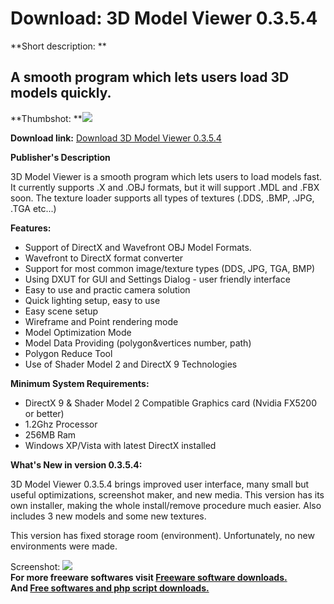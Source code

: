# Download: 3D Model Viewer 0.3.5.4

**Short description: **

## A smooth program which lets users load 3D models quickly.

  
**Thumbshot: **![](http://www.freewarefiles.com/screenshot/3dmodelviewer03_md.jpg)   
  
**Download link:** [Download 3D Model Viewer 0.3.5.4](http://freesoftwares.boysofts.com/3D-Model-Viewer_program_44449.html)  
  

**Publisher's Description**  
  

3D Model Viewer is a smooth program which lets users to load models fast. It
currently supports .X and .OBJ formats, but it will support .MDL and .FBX
soon. The texture loader supports all types of textures (.DDS, .BMP, .JPG,
.TGA etc...)

**Features:**

  * Support of DirectX and Wavefront OBJ Model Formats. 
  * Wavefront to DirectX format converter 
  * Support for most common image/texture types (DDS, JPG, TGA, BMP) 
  * Using DXUT for GUI and Settings Dialog - user friendly interface 
  * Easy to use and practic camera solution 
  * Quick lighting setup, easy to use 
  * Easy scene setup 
  * Wireframe and Point rendering mode 
  * Model Optimization Mode 
  * Model Data Providing (polygon&vertices number, path) 
  * Polygon Reduce Tool 
  * Use of Shader Model 2 and DirectX 9 Technologies 

**Minimum System Requirements:**

  * DirectX 9 & Shader Model 2 Compatible Graphics card (Nvidia FX5200 or better) 
  * 1.2Ghz Processor 
  * 256MB Ram 
  * Windows XP/Vista with latest DirectX installed 

**What's New in version 0.3.5.4:**

3D Model Viewer 0.3.5.4 brings improved user interface, many small but useful
optimizations, screenshot maker, and new media. This version has its own
installer, making the whole install/remove procedure much easier. Also
includes 3 new models and some new textures.

This version has fixed storage room (environment). Unfortunately, no new
environments were made.

  
  
Screenshot: ![](http://www.freewarefiles.com/screenshot/3dmodelviewer03.jpg)  
**For more freeware softwares visit [Freeware software downloads.](http://freesoftwares.boysofts.com/)**   
**And [Free softwares and php script downloads.](http://www.boysofts.com/)**


